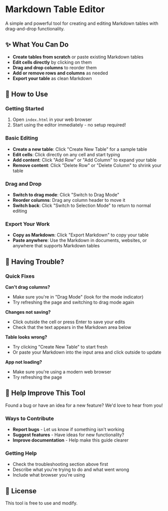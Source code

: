 # Markdown Table Editor

A simple and powerful tool for creating and editing Markdown tables with drag-and-drop functionality.

## ✨ What You Can Do

- **Create tables from scratch** or paste existing Markdown tables
- **Edit cells directly** by clicking on them
- **Drag and drop columns** to reorder them
- **Add or remove rows and columns** as needed
- **Export your table** as clean Markdown

## 🚀 How to Use

### Getting Started
1. Open `index.html` in your web browser
2. Start using the editor immediately - no setup required!

### Basic Editing
- **Create a new table**: Click "Create New Table" for a sample table
- **Edit cells**: Click directly on any cell and start typing
- **Add content**: Click "Add Row" or "Add Column" to expand your table
- **Remove content**: Click "Delete Row" or "Delete Column" to shrink your table

### Drag and Drop
- **Switch to drag mode**: Click "Switch to Drag Mode"
- **Reorder columns**: Drag any column header to move it
- **Switch back**: Click "Switch to Selection Mode" to return to normal editing

### Export Your Work
- **Copy as Markdown**: Click "Export Markdown" to copy your table
- **Paste anywhere**: Use the Markdown in documents, websites, or anywhere that supports Markdown tables



## 🐛 Having Trouble?

### Quick Fixes

**Can't drag columns?**
- Make sure you're in "Drag Mode" (look for the mode indicator)
- Try refreshing the page and switching to drag mode again

**Changes not saving?**
- Click outside the cell or press Enter to save your edits
- Check that the text appears in the Markdown area below

**Table looks wrong?**
- Try clicking "Create New Table" to start fresh
- Or paste your Markdown into the input area and click outside to update

**App not loading?**
- Make sure you're using a modern web browser
- Try refreshing the page

## 🤝 Help Improve This Tool

Found a bug or have an idea for a new feature? We'd love to hear from you!

### Ways to Contribute
- **Report bugs** - Let us know if something isn't working
- **Suggest features** - Have ideas for new functionality?
- **Improve documentation** - Help make this guide clearer

### Getting Help
- Check the troubleshooting section above first
- Describe what you're trying to do and what went wrong
- Include what browser you're using

## 📄 License

This tool is free to use and modify.
